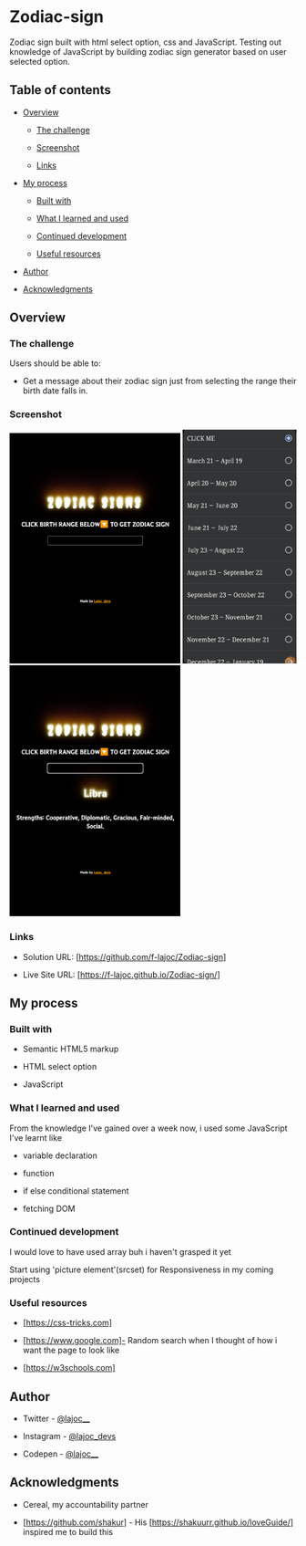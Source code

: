# Zodiac-sign

Zodiac sign built with html select option, css and JavaScript.
Testing out knowledge of JavaScript by building zodiac sign generator based on user selected option.

## Table of contents

- [Overview](#overview)

  - [The challenge](#the-challenge)

  - [Screenshot](#screenshot)

  - [Links](#links)

- [My process](#my-process)

  - [Built with](#built-with)

  - [What I learned and used](#what-i-learned-and-used)

  - [Continued development](#continued-development)

  - [Useful resources](#useful-resources)

- [Author](#author)

- [Acknowledgments](#acknowledgments)

## Overview

### The challenge

Users should be able to:

- Get a message about their zodiac sign just from selecting the range their birth date falls in.

### Screenshot

<img src="images/initial.png" width="300px">

<img src="images/drop-down.png" width="200px">

<img src="images/result.png" width="300px">

### Links

- Solution URL: [https://github.com/f-lajoc/Zodiac-sign] 

- Live Site URL: [https://f-lajoc.github.io/Zodiac-sign/]

## My process

### Built with

- Semantic HTML5 markup

- HTML select option 

- JavaScript

### What I learned and used

From the knowledge I've gained over a week now, i used some JavaScript I've learnt like

- variable declaration

- function

- if else conditional statement

- fetching DOM

### Continued development

I would love to have used array buh i haven't grasped it yet

Start using 'picture element'(srcset) for Responsiveness in my coming projects

### Useful resources

- [https://css-tricks.com]

- [https://www.google.com]- Random search when I thought of how i want the page to look like

- [https://w3schools.com]

## Author

- Twitter - [@lajoc__](https://www.twitter.com/lajoc__)

- Instagram - [@lajoc_devs](https://www.instagram.com/lajoc_devs)

- Codepen - [@lajoc__](https://codepen.io/lajoc__/pen/bGvYWjR)

## Acknowledgments

- Cereal, my accountability partner

- [https://github.com/shakur] - His [https://shakuurr.github.io/loveGuide/] inspired me to build this
